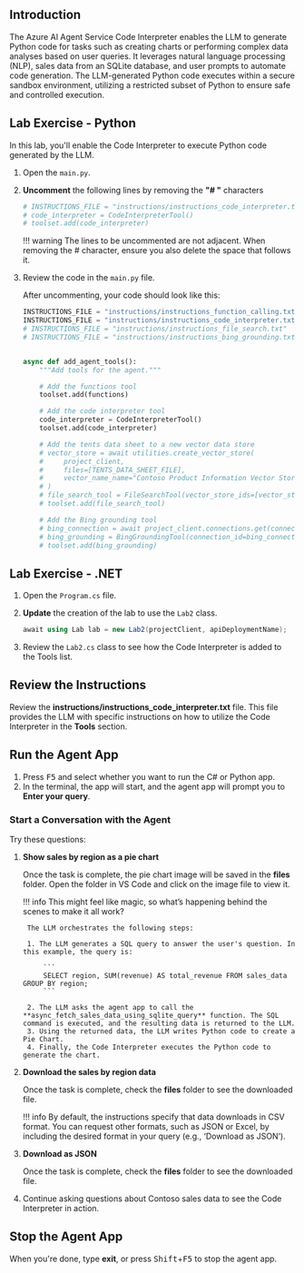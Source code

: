 ## Introduction

The Azure AI Agent Service Code Interpreter enables the LLM to generate Python code for tasks such as creating charts or performing complex data analyses based on user queries. It leverages natural language processing (NLP), sales data from an SQLite database, and user prompts to automate code generation. The LLM-generated Python code executes within a secure sandbox environment, utilizing a restricted subset of Python to ensure safe and controlled execution.

## Lab Exercise - Python

In this lab, you'll enable the Code Interpreter to execute Python code generated by the LLM.

1. Open the `main.py`.

1. **Uncomment** the following lines by removing the **"# "** characters

    ```python
    # INSTRUCTIONS_FILE = "instructions/instructions_code_interpreter.txt
    # code_interpreter = CodeInterpreterTool()
    # toolset.add(code_interpreter)
    ```

    !!! warning
        The lines to be uncommented are not adjacent. When removing the # character, ensure you also delete the space that follows it.

1. Review the code in the `main.py` file.

    After uncommenting, your code should look like this:

    ``` python
    INSTRUCTIONS_FILE = "instructions/instructions_function_calling.txt"
    INSTRUCTIONS_FILE = "instructions/instructions_code_interpreter.txt"
    # INSTRUCTIONS_FILE = "instructions/instructions_file_search.txt"
    # INSTRUCTIONS_FILE = "instructions/instructions_bing_grounding.txt"


    async def add_agent_tools():
        """Add tools for the agent."""
    
        # Add the functions tool
        toolset.add(functions)

        # Add the code interpreter tool
        code_interpreter = CodeInterpreterTool()
        toolset.add(code_interpreter)

        # Add the tents data sheet to a new vector data store
        # vector_store = await utilities.create_vector_store(
        #     project_client,
        #     files=[TENTS_DATA_SHEET_FILE],
        #     vector_name_name="Contoso Product Information Vector Store",
        # )
        # file_search_tool = FileSearchTool(vector_store_ids=[vector_store.id])
        # toolset.add(file_search_tool)

        # Add the Bing grounding tool
        # bing_connection = await project_client.connections.get(connection_name=BING_CONNECTION_NAME)
        # bing_grounding = BingGroundingTool(connection_id=bing_connection.id)
        # toolset.add(bing_grounding)
    ```

## Lab Exercise - .NET

1. Open the `Program.cs` file.

1. **Update** the creation of the lab to use the `Lab2` class.

    ``` csharp
    await using Lab lab = new Lab2(projectClient, apiDeploymentName);
    ```

1. Review the `Lab2.cs` class to see how the Code Interpreter is added to the Tools list.


## Review the Instructions

Review the **instructions/instructions_code_interpreter.txt** file. This file provides the LLM with specific instructions on how to utilize the Code Interpreter in the **Tools** section.

## Run the Agent App

1. Press <kbd>F5</kbd> and select whether you want to run the C# or Python app.
2. In the terminal, the app will start, and the agent app will prompt you to  **Enter your query**.

### Start a Conversation with the Agent

Try these questions:

1. **Show sales by region as a pie chart**

    Once the task is complete, the pie chart image will be saved in the **files** folder. Open the folder in VS Code and click on the image file to view it.

    !!! info
        This might feel like magic, so what’s happening behind the scenes to make it all work?

        The LLM orchestrates the following steps:

        1. The LLM generates a SQL query to answer the user's question. In this example, the query is:

            ```
            SELECT region, SUM(revenue) AS total_revenue FROM sales_data GROUP BY region;
            ```

        2. The LLM asks the agent app to call the **async_fetch_sales_data_using_sqlite_query** function. The SQL command is executed, and the resulting data is returned to the LLM.
        3. Using the returned data, the LLM writes Python code to create a Pie Chart.
        4. Finally, the Code Interpreter executes the Python code to generate the chart.

2. **Download the sales by region data**

    Once the task is complete, check the **files** folder to see the downloaded file.

    !!! info
        By default, the instructions specify that data downloads in CSV format. You can request other formats, such as JSON or Excel, by including the desired format in your query (e.g., ‘Download as JSON’).

3. **Download as JSON**

    Once the task is complete, check the **files** folder to see the downloaded file.

4. Continue asking questions about Contoso sales data to see the Code Interpreter in action.

## Stop the Agent App

When you're done, type **exit**, or press <kbd>Shift</kbd>+<kbd>F5</kbd> to stop the agent app.
